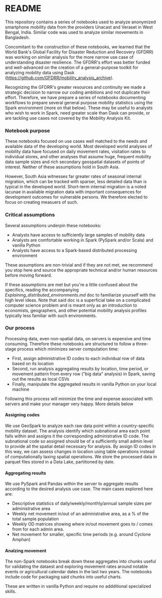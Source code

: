 # README

This repository contains a series of notebooks used to analyze anonymized smartphone mobility data from the providers Unacast and Veraset in West Bengal, India. Similar code was used to analyze similar movements in Bangladesh.

Concomitant to the construction of these notebooks, we learned that the World Bank's Global Facility for Disaster Reduction and Recovery (GFDRR) was working on similar analysis for the more narrow use case of understanding disaster resilience. The GFDRR's effort was better funded and well-advanced on the creation of a general-purpose toolkit for analyzing mobility data using Dask (https://github.com/GFDRR/mobility_analysis_archive).

Recognizing the GFDRR's greater resources and continuity we made a strategic decision to narrow our coding ambitions and not duplicate their effort. Therefore, we have prepare a series of notebooks documenting workflows to prepare several general purpose mobility statistics using the Spark environment (more on that below). These may be useful to analysts who wish to work in Spark, need greater scale than Dask can provide, or are tackling use cases not covered by the Mobility Analysis Kit.

### Notebook purpose

These notebooks focused on use cases well matched to the needs and available data of the developing world. Most developed world analyses of mobility data have focused on daily movement rates, visitation rates to individual stores, and other analyses that assume huge, frequent mobility data sample sizes and rich secondary geospatial datasets of points of interest. Neither of these assumptions hold in South Asia.

However, South Asia witnesses far greater rates of seasonal internal migration, which can be tracked with sparser, less detailed data than is typical in the developed world. Short-term internal migration is a noted lacunae in available migration data with important consequences for development outcomes for vulnerable persons. We therefore elected to focus on creating measuers of such.

### Critical assumptions

Several assumptions underpin these notebooks:

* Analysts have access to sufficiently large samples of mobility data
* Analysts are comfortable working in Spark (PySpark and/or Scala) and vanilla Python
* Analysts have access to a Spark-based distributed processing environment

These assumptions are non-trivial and if they are not met, we recommend you stop here and source the appropriate technical and/or human resources before moving forward.

If these assumptions are met but you're a little confused about the specifics, reading the accompanying *Explaining_distributed_environments.md* doc to familiarize yourself with the high level ideas. Note that said doc is a superficial take on a complicated computer science problem and is meant only as an introduction to economists, geographers, and other potential mobility analysis profiles typically less familiar with such environments.

### Our process

Processing data, even non-spatial data, on servers is expensive and time consuming. Therefore these notebooks are structured to follow a three-stage process which minimizes server computation time:

* First, assign administrative ID codes to each individual row of data based on its location
* Second, run analysis aggregating results by location, time period, or movement pattern from every row ("big data" analysis) in Spark, saving out the results as local CSVs
* Finally, manipulate the aggregated results in vanilla Python on your local machine

Following this process will minimize the time and expense associated with servers and make your manager very happy. More details below

#### Assigning codes

We use GeoSpark to analyze each raw data point within a country-specific mobility dataset. The analysis identify which subnational area each point falls within and assigns it the corresponding administrative ID code. The subnational code so assigned should be of a sufficiently small admin level to provide all the spatial detail necessary for analysis. By assign ID codes in this way, we can assess changes in location using table operations instead of computationally taxing spatial operations. We store the processed data in parquet files stored in a Data Lake, partitioned by date.

#### Aggregating results

We use PySpark and Pandas within the server to aggregate results according to the desired analysis use case. The main cases explored here are:

* Descriptive statistics of daily/weekly/monthly/annual sample sizes per administrative area
* Weekly net movement in/out of an administrative area, as a % of the total sample population
* Weekly OD matrices showing where in/out movement goes to / comes from for each admin area.
* Net movement for smaller, specific time periods (e.g. around Cyclone Amphan)

#### Analzing movement

The non-Spark notebooks break down these aggregates into chunks useful for validating the dataest and exploring movement rates around notable events or agricultural calendar dates in the last two years. The notebooks include code for packaging said chunks into useful charts.

These are written in vanilla Python and require no addditional specialized skills.
